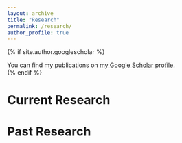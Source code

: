 ```yaml
---
layout: archive
title: "Research"
permalink: /research/
author_profile: true
---
```


{% if site.author.googlescholar %}
  <div class="wordwrap">You can find my publications on <a href="{{site.author.googlescholar}}">my Google Scholar profile</a>.</div>
{% endif %}

# Current Research

# Past Research


